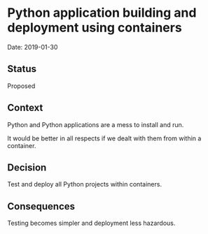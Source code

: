 # Python application building and deployment using containers

Date: 2019-01-30

## Status

Proposed

## Context 

Python and Python applications are a mess to install and run. 

It would be better in all respects if we dealt with them from within a container.

## Decision

Test and deploy all Python projects within containers.

## Consequences

Testing becomes simpler and deployment less hazardous.
